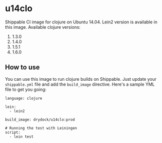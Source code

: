 u14clo
===================

Shippable CI image for clojure on Ubuntu 14.04. Lein2 version is available in this image.
Available clojure versions:

1. 1.3.0
2. 1.4.0
3. 1.5.1
4. 1.6.0

## How to use
You can use this image to run clojure builds on Shippable. Just update your
`shippable.yml` file and add the `build_image` directive. Here's a sample YML file to get you going:

````````
language: clojure

lein:
  - lein2

build_image: drydock/u14clo:prod

# Running the test with Leiningen
script:
  - lein test

`````````
